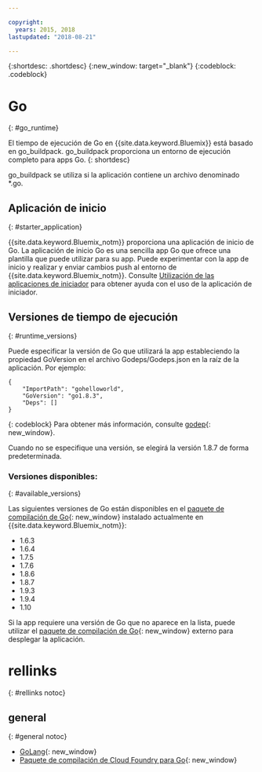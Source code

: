 ```yaml
---

copyright:
  years: 2015, 2018
lastupdated: "2018-08-21"

---
```


{:shortdesc: .shortdesc}
{:new_window: target="_blank"}
{:codeblock: .codeblock}


# Go
{: #go_runtime}

El tiempo de ejecución de Go en {{site.data.keyword.Bluemix}} está basado en go_buildpack.
go_buildpack proporciona un entorno de ejecución completo para apps Go.
{: shortdesc}

go_buildpack se utiliza si la aplicación contiene un archivo denominado *.go.

## Aplicación de inicio
{: #starter_application}

{{site.data.keyword.Bluemix_notm}} proporciona una aplicación de inicio de Go.  La aplicación de inicio Go es una sencilla app Go que ofrece una plantilla que puede utilizar para su app. Puede experimentar con la app de inicio y realizar y enviar cambios push al entorno de {{site.data.keyword.Bluemix_notm}}. Consulte [Utilización de las aplicaciones de iniciador](../common/starter_app_usage.html) para obtener ayuda con el uso de la aplicación de iniciador.

## Versiones de tiempo de ejecución
{: #runtime_versions}

Puede especificar la versión de Go que utilizará la app estableciendo la propiedad GoVersion en el archivo Godeps/Godeps.json en la raíz de la aplicación. Por ejemplo:

```
{
	"ImportPath": "gohelloworld",
	"GoVersion": "go1.8.3",
	"Deps": []
}
```
{: codeblock}
Para obtener más información, consulte [godep](https://github.com/tools/godep){: new_window}.

Cuando no se especifique una versión, se elegirá la versión 1.8.7 de forma predeterminada.

### Versiones disponibles:
{: #available_versions}

Las siguientes versiones de Go están disponibles en el
[paquete de compilación de Go](https://github.com/cloudfoundry/go-buildpack/releases/tag/v1.8.20){: new_window}
instalado actualmente en {{site.data.keyword.Bluemix_notm}}:

* 1.6.3
* 1.6.4
* 1.7.5
* 1.7.6
* 1.8.6
* 1.8.7
* 1.9.3
* 1.9.4
* 1.10

Si la app requiere una versión de Go que no aparece en la lista,
puede utilizar el
[paquete de compilación de Go](https://github.com/cloudfoundry/go-buildpack.git){: new_window} externo para
desplegar la aplicación.

# rellinks
{: #rellinks notoc}
## general
{: #general notoc}

* [GoLang](http://golang.org/){: new_window}
* [Paquete de compilación de Cloud Foundry para Go](https://github.com/cloudfoundry/go-buildpack){: new_window}
